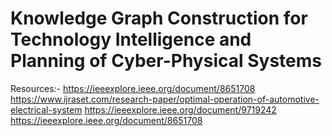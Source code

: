 # Knowledge Graph Construction for Technology Intelligence and Planning of Cyber-Physical Systems

Resources:-
https://ieeexplore.ieee.org/document/8651708
https://www.ijraset.com/research-paper/optimal-operation-of-automotive-electrical-system
https://ieeexplore.ieee.org/document/9719242
https://ieeexplore.ieee.org/document/8651708

